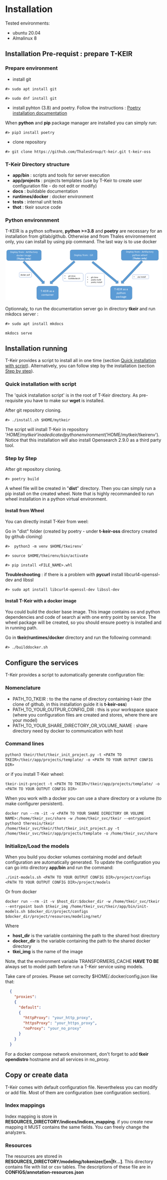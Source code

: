 # Installation

Tested environments:

* ubuntu 20.04
* Almalinux 8


## Installation Pre-requist : prepare T-KEIR

### Prepare environment

* install git

```shell  title="Example under ubuntu"
#> sudo apt install git
```

```shell  title="Example under almalinux"
#> sudo dnf install git
```

* install pyhton (3.8) and poetry. Follow the instructions : [Poetry installation documentation](https://python-poetry.org/docs)

When **python** and **pip** package manager are installed you can simply run: 

```shell  title="Example install poetry"
#> pip3 install poetry
```

* clone repository

```shell  title="Example of repository clonning into 't-keir-oss' directory"
#> git clone https://github.com/ThalesGroup/t-keir.git t-keir-oss
```

### T-Keir Directory structure

* **app/bin**           : scripts and tools for server execution
* **app/projects**      : projects templates (use by T-Keir to create user configuration file - do not edit or modify)
* **docs**              : buildable documentation
* **runtimes/docker**   : docker environment
* **tests**             : internal unit tests
* **thot**              : tkeir source code


### Python environnment

T-KEIR is a python software, **python >=3.8** and **poetry** are necessary for an installation from gitlab/github.
Otherwise and from Thales environnement only, you can install by using pip command. The last way is to use docker

![Screenshot](resources/images/doc-tkeir-install-strategies.png)


Optionnaly, to run the documentation server go in directory **tkeir** and run mkdocs server :

```shell  title="Example of mkdocs installation under ubuntu"
#> sudo apt install mkdocs
```


```shell  title="Run the documentation server with mkdocs"
mkdocs serve
```


## Installation running

T-Keir provides a script to install all in one time (section [Quick installation with script](#Quick-installation-with-script)).
Alternatively, you can follow step by the installation (section [Step by step](#Step-by-step)).

### Quick installation with script

The 'quick installation script' is in the root of T-Keir directory. As pre-requisite you have to make sur **wget** is installed. 

After git repository cloning.
```shell  title="Install T-Keir"
#> ./install.sh $HOME/mytkeir
```

The script will install T-Keir in repository '$HOME/mytkeir' in a dedicated python environment ('$HOME/mytkeir/tkeirenv').
Notice that this installation will also install Opensearch 2.9.0 as a third party tool.

### Step by Step

After git repository cloning.
```shell  title="Build a python wheel package:"
#> poetry build
```

A wheel file will be created in "**dist**" directory. Then you can simply run a pip install on the created wheel.
Note that is highly recommanded to run wheel installation in a python virtual environment.

#### Install from Wheel

You can directly install T-Keir from weel:

Go in "dist" folder (created by poetry - under **t-keir-oss** directory created by github cloning)

```shell  title="Create a python virtual environement:"
#>  python3 -m venv $HOME/tkeirenv`
```

```shell  title="Activate you environement:"
#> source $HOME/tkeirenv/bin/activate
```

```shell  title="Install the Wheel:"
#> pip install <FILE_NAME>.whl
```

**Troubleshooting** : if there is a problem with **pycurl** install libcurl4-openssl-dev and libssl

```shell  title="E.G under debian/ubuntu:"
#> sudo apt install libcurl4-openssl-dev libssl-dev
```

#### Install T-Keir with a docker image

You could build the docker base image. This image contains os and python dependencies and code of search ai with one entry point
by service. The wheel package will be created, so you should ensure poetry is installed and in running path.

Go in **tkeir/runtimes/docker** directory and run the following command:

```shell 
#> ./builddocker.sh
```

## Configure the services

T-Keir provides a script to automatically generate configuration file:

### Nomenclature

* PATH_TO_TKEIR : to the the name of directory containing t-keir (the clone of github, in this installation guide it is **t-keir-oss**)
* PATH_TO_YOUR_OUTPUR_CONFIG_DIR : this is your workspace space (where you configuration files are created and stores, where there are your model)
* PATH_TO_YOUR_SHARE_DIRECTORY_OR_VOLUME_NAME : share directory need by docker to communication with host


### Command lines


```shell
python3 tkeir/thot/tkeir_init_project.py -t <PATH TO TKEIR>/tkeir/app/projects/template/ -o <PATH TO YOUR OUTPUT CONFIG DIR>
```

or if you install T-Keir wheel:

```shell
tkeir-init-project -t <PATH TO TKEIR>/tkeir/app/projects/template/ -o <PATH TO YOUR OUTPUT CONFIG DIR>
```

When you work with a docker you can use a share directory or a volume (to make configurer persistent).

```shell
docker run --rm -it -v <PATH TO YOUR SHARE DIRECTORY OR VOLUME NAME>:/home/tkeir_svc/share -w /home/tkeir_svc/tkeir --entrypoint python3 theresis/tkeir /home/tkeir_svc/tkeir/thot/tkeir_init_project.py -t /home/tkeir_svc/tkeir/app/projects/template -o /home/tkeir_svc/share
```

### Initialize/Load the models

When you build you docker volumes containing model and default configuration are automatically generated.
To update the configuration you can go into directory **app/bin** and run the command:
  
```shell
./init-models.sh <PATH TO YOUR OUTPUT CONFIG DIR>/project/configs  <PATH TO YOUR OUTPUT CONFIG DIR>/project/models
```

Or from docker

```shell
docker run --rm -it -v $host_dir:$docker_dir -w /home/tkeir_svc/tkeir --entrypoint bash $tkeir_img /home/tkeir_svc/tkeir/app/bin/init-models.sh $docker_dir/project/configs $docker_dir/project/resources/modeling/net/
```

Where 

* **host_dir** is the variable containing the path to the shared host directory
* **docker_dir** is the variable containing the path to the shared docker directory
* **tkei_img** is the name of the image

Note, that the environment variable TRANSFORMERS_CACHE **HAVE TO BE** always set to model path before run a T-Keir service using models.

Take care of proxies. Please set correclty $HOME/.docker/config.json like that:

```json
  {
    "proxies":
    {
      "default":
      {
        "httpProxy": "your_http_proxy",
        "httpsProxy": "your_https_proxy",
        "noProxy": "your_no_proxy"
      }
    }
  }
```

For a docker compose network environment, don't forget to add **tkeir opendistro** hostname and all services in no_proxy.


## Copy or create data

T-Keir comes with default configuration file.
Nevertheless you can modify or add file. Most of them are configuration (see configuration section).

### Index mappings

Index mapping is store in **RESOURCES_DIRECTORY/indices/indices_mapping**. if you create new mapping it MUST contains the same fields.
You can freely change the analyzers.

### Resources

The resources are stored in **RESOURCES_DIRECTORY/modeling/tokenizer/\[en|fr...\]**. This directory contains file with list or csv tables.
The descriptions of these file are in **CONFIGS/annotation-resources.json**
